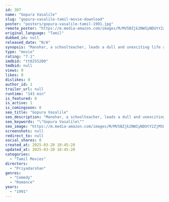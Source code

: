 ```yaml
---
id: 307
name: "Gopura Vasalile"
slug: "gopura-vasalile-tamil-movie-download"
poster: "posters/gopura-vasalile-tamil-1991.jpg"
remote_poster: "https://m.media-amazon.com/images/M/MV5BZjk2NWIyNDUtY2ZjMS00YTM5LWI4NjYtZDg1MTdkNTM2ZTUxXkEyXkFqcGc@._V1_SX300.jpg"
original_language: "Tamil"
dubbed_in: null
released_date: "N/A"
synopsis: "Manohar, a schoolteacher, leads a dull and unexciting life after the death of his lover. Fortunately, his life takes a new turn when his friends give him a reason to live and love once again."
type: "movie"
rating: "7.1"
imdbid: "tt0255200"
tmdbid: null
views: 0
likes: 0
dislikes: 0
author_id: 1
trailer_url: null
runtime: "143 min"
is_featured: 0
is_active: 1
is_comingsoon: 0
seo_title: "Gopura Vasalile"
seo_description: "Manohar, a schoolteacher, leads a dull and unexciting life after the death of his lover. Fortunately, his life takes a new turn when his friends give him a reason to live and love once again."
seo_keywords: "\"Gopura Vasalile\""
seo_image: "https://m.media-amazon.com/images/M/MV5BZjk2NWIyNDUtY2ZjMS00YTM5LWI4NjYtZDg1MTdkNTM2ZTUxXkEyXkFqcGc@._V1_SX300.jpg"
screenshots: null
redirect_to: null
social_shares: 0
created_at: 2025-03-20 18:45:20
updated_at: 2025-03-20 18:45:20
categories:
  - "Tamil Movies"
directors:
  - "Priyadarshan"
genres:
  - "Comedy"
  - "Romance"
years:
  - "1991"
---
```

